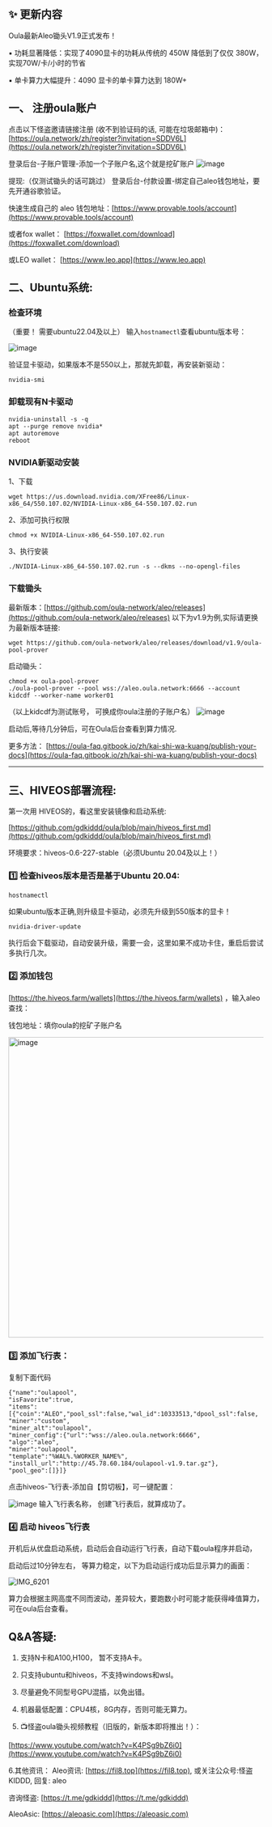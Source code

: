 ## ✨ 更新内容
Oula最新Aleo锄头V1.9正式发布！

 ▪ 功耗显著降低：实现了4090显卡的功耗从传统的 450W 降低到了仅仅 380W，实现70W/卡/小时的节省
 
 ▪ 单卡算力大幅提升：4090 显卡的单卡算力达到 180W+
 

## 一、 注册oula账户

点击以下怪盗邀请链接注册 (收不到验证码的话, 可能在垃圾邮箱中)：
[https://oula.network/zh/register?invitation=SDDV6L](https://oula.network/zh/register?invitation=SDDV6L)

登录后台-子账户管理-添加一个子账户名,这个就是挖矿账户
![image](https://github.com/user-attachments/assets/5f1779c8-a7e3-4c8a-bae3-5f41ba87578d)

提现:（仅测试锄头的话可跳过）
登录后台-付款设置-绑定自己aleo钱包地址，要先开通谷歌验证。

快速生成自己的 aleo 钱包地址：[https://www.provable.tools/account](https://www.provable.tools/account)

或者fox wallet： [https://foxwallet.com/download](https://foxwallet.com/download)

或LEO wallet： [https://www.leo.app](https://www.leo.app)

## 二、Ubuntu系统:
### 检查环境
（重要！ 需要ubuntu22.04及以上）
输⼊```hostnamectl```查看ubuntu版本号：

![image](https://github.com/user-attachments/assets/5ad08c15-3844-4fd7-b46c-35db1c332929)

验证显卡驱动，如果版本不是550以上，那就先卸载，再安装新驱动：
```
nvidia-smi
```

### 卸载现有N卡驱动
```
nvidia-uninstall -s -q
apt --purge remove nvidia*
apt autoremove
reboot
```

### NVIDIA新驱动安装
1、下载
```
wget https://us.download.nvidia.com/XFree86/Linux-x86_64/550.107.02/NVIDIA-Linux-x86_64-550.107.02.run
```

2、添加可执行权限
```
chmod +x NVIDIA-Linux-x86_64-550.107.02.run
```

3、执行安装
```
./NVIDIA-Linux-x86_64-550.107.02.run -s --dkms --no-opengl-files
```

### 下载锄头
最新版本：[https://github.com/oula-network/aleo/releases](https://github.com/oula-network/aleo/releases)
以下为v1.9为例,实际请更换为最新版本链接:
```
wget https://github.com/oula-network/aleo/releases/download/v1.9/oula-pool-prover
```
启动锄头：
```
chmod +x oula-pool-prover
./oula-pool-prover --pool wss://aleo.oula.network:6666 --account kidcdf --worker-name worker01
```
（以上kidcdf为测试账号， 可换成你oula注册的子账户名）
![image](https://github.com/user-attachments/assets/9d1aeb8b-0421-429e-be4f-cf4f70e73f66)

启动后,等待⼏分钟后，可在Oula后台查看到算⼒情况.

更多方法：
[https://oula-faq.gitbook.io/zh/kai-shi-wa-kuang/publish-your-docs](https://oula-faq.gitbook.io/zh/kai-shi-wa-kuang/publish-your-docs)

**********************************************************************************************************************************

## 三、HIVEOS部署流程:
第一次用 HIVEOS的，看这里安装镜像和启动系统:

[https://github.com/gdkiddd/oula/blob/main/hiveos_first.md](https://github.com/gdkiddd/oula/blob/main/hiveos_first.md)

环境要求：hiveos-0.6-227-stable（必须Ubuntu 20.04及以上！）

### 1️⃣ 检查hiveos版本是否是基于Ubuntu 20.04:
```
hostnamectl
```

如果ubuntu版本正确,则升级显卡驱动，必须先升级到550版本的显卡！
```
nvidia-driver-update
```
执行后会下载驱动，自动安装升级，需要一会，这里如果不成功卡住，重启后尝试多执行几次。


### 2️⃣ 添加钱包
[https://the.hiveos.farm/wallets](https://the.hiveos.farm/wallets) ，输入aleo查找：

钱包地址：填你oula的挖矿子账户名

<img width="594" alt="image" src="https://github.com/user-attachments/assets/23f579e7-8e91-48d6-a30d-5f3bc34b3cd1">


### 3️⃣ 添加飞行表：
复制下面代码
```
{"name":"oulapool",
"isFavorite":true,
"items":[{"coin":"ALEO","pool_ssl":false,"wal_id":10333513,"dpool_ssl":false,
"miner":"custom",
"miner_alt":"oulapool",
"miner_config":{"url":"wss://aleo.oula.network:6666",
"algo":"aleo",
"miner":"oulapool",
"template":"%WAL%.%WORKER_NAME%",
"install_url":"http://45.78.60.184/oulapool-v1.9.tar.gz"},
"pool_geo":[]}]}
```
点击hiveos-飞行表-添加自【剪切板】，可一键配置：

![image](https://github.com/user-attachments/assets/7cc98dfb-3236-4172-9dfc-2718713dda63)
输入飞行表名称， 创建飞行表后，就算成功了。


### 4️⃣ 启动 hiveos飞行表

开机后从优盘启动系统，启动后会自动运行飞行表，自动下载oula程序并启动，

启动后过10分钟左右， 等算力稳定，以下为启动运行成功后显示算力的画面：

![IMG_6201](https://github.com/user-attachments/assets/378c81ec-5bf4-4a41-87cc-fbf73f8fe0ed)

算力会根据主网高度不同而波动，差异较大，要跑数小时可能才能获得峰值算力，可在oula后台查看。

## Q&A答疑:
1. 支持N卡和A100,H100， 暂不支持A卡。

2. 只支持ubuntu和hiveos，不支持windows和wsl。

3. 尽量避免不同型号GPU混插，以免出错。

4. 机器最低配置：CPU4核，8G内存，否则可能无算力。
   
5. 📺怪盗oula锄头视频教程（旧版的，新版本即将推出！）：
   
[https://www.youtube.com/watch?v=K4PSg9bZ6i0](https://www.youtube.com/watch?v=K4PSg9bZ6i0)

6.其他资讯： 
Aleo资讯: [https://fil8.top](https://fil8.top), 或关注公众号:怪盗KIDDD, 回复: aleo

咨询怪盗:  [https://t.me/gdkiddd](https://t.me/gdkiddd)

AleoAsic: [https://aleoasic.com](https://aleoasic.com)

